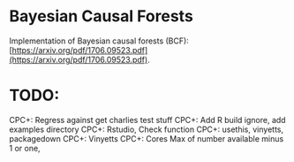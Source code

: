 # Bayesian Causal Forests

Implementation of Bayesian causal forests (BCF): [https://arxiv.org/pdf/1706.09523.pdf](https://arxiv.org/pdf/1706.09523.pdf).

# TODO:
CPC+: Regress against get charlies test stuff
CPC+: Add R build ignore, add examples directory
CPC+: Rstudio, Check function
CPC+: usethis, vinyetts, packagedown
CPC+: Vinyetts
CPC+: Cores Max of number available minus 1 or one,